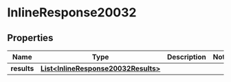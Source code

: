 

# InlineResponse20032

## Properties

Name | Type | Description | Notes
------------ | ------------- | ------------- | -------------
**results** | [**List&lt;InlineResponse20032Results&gt;**](InlineResponse20032Results.md) |  | 




